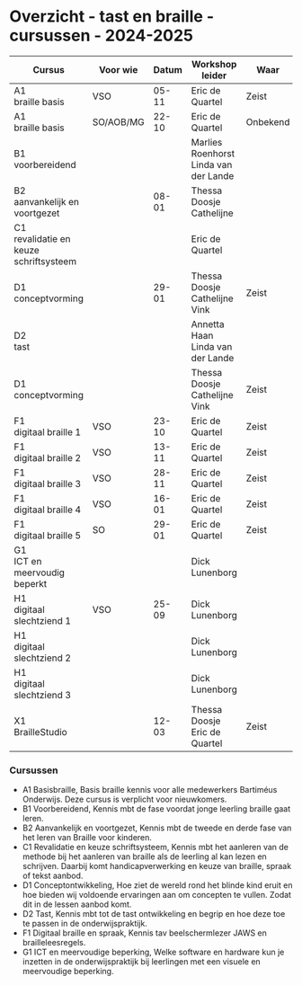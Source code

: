 # Overzicht - tast en braille - cursussen - 2024-2025



| Cursus   | Voor wie               | Datum          | Workshop leider           | Waar      | Tijd               | ruimte | e-learning |
|----------------------|---|----------------|---------------------------|-----------|--------------------|-----------------------|---|
| A1 <br>braille basis | VSO| 05-11| Eric de Quartel                     | Zeist| 14:45-17:00 |  | Ja |
| A1 <br>braille basis    |SO/AOB/MG| 22-10 | Eric de Quartel                          | Onbekend| 14:45-17:00| | Ja|
| B1 <br>voorbereidend    || | Marlies Roenhorst <br>Linda van der Lande | | | | Ja|
| B2 <br>aanvankelijk en voortgezet ||08-01| Thessa Doosje <br>Cathelijne          | | | | Ja|
| C1 <br>revalidatie en keuze schriftsysteem ||| Eric de Quartel | | | |Ja|
| D1 <br>conceptvorming   ||29-01| Thessa Doosje <br>Cathelijne Vink |Zeist|14:45-17:00||Ja|
| D2 <br>tast             || | Annetta Haan<br>Linda van der Lande      | | | |Ja|
| D1 <br>conceptvorming   || | Thessa Doosje <br>Cathelijne Vink |Zeist|14:45-17:00||Ja|
| F1 <br>digitaal braille 1 |VSO | 23-10 | Eric de Quartel                        | Zeist| 14:45-17:00 | | Neen |
| F1 <br>digitaal braille 2 |VSO| 13-11 | Eric de Quartel                        | Zeist| 14:45-17:00 | | Neen |
| F1 <br>digitaal braille 3 |VSO| 28-11 | Eric de Quartel                        | Zeist| 14:45-17:00 | | Neen |
| F1 <br>digitaal braille 4 |VSO| 16-01 | Eric de Quartel                        | Zeist| 14:45-17:00 | | Neen |
| F1 <br>digitaal braille 5 |SO| 29-01 | Eric de Quartel                        | Zeist| 14:45-17:00 | | Neen |
| G1 <br>ICT en meervoudig beperkt|| | Dick Lunenborg                  | | | | |
| H1 <br>digitaal slechtziend 1 |VSO| 25-09 | Dick Lunenborg                         | | | | |
| H1 <br>digitaal slechtziend 2 || | Dick Lunenborg                         | | | | |
| H1 <br>digitaal slechtziend 3 || | Dick Lunenborg                         | | | | |
| X1 <br>BrailleStudio    ||12-03| Thessa Doosje<br>Eric de Quartel |Zeist|14:45-17:00||Neen|


<!--
| X2 <br>Leren door spelen | | | | | | |
-->



### Cursussen 
* A1 Basisbraille, Basis braille kennis voor alle medewerkers Bartiméus Onderwijs. Deze cursus is verplicht voor nieuwkomers.
* B1 Voorbereidend, Kennis mbt de fase voordat jonge leerling braille gaat leren.
* B2 Aanvankelijk en voortgezet, Kennis mbt de tweede en derde fase van het leren van Braille voor kinderen.
* C1 Revalidatie en keuze schriftsysteem, Kennis mbt het aanleren van de methode bij het aanleren van braille als de leerling al kan lezen en schrijven. Daarbij komt handicapverwerking en keuze van braille, spraak of tekst aanbod.
* D1 Conceptontwikkeling, Hoe ziet de wereld rond het blinde kind eruit en hoe bieden wij voldoende ervaringen aan om concepten te vullen. Zodat dit in de lessen aanbod komt.
* D2 Tast, Kennis mbt tot de tast ontwikkeling en begrip en hoe deze toe te passen in de onderwijspraktijk.
* F1 Digitaal braille en spraak, Kennis tav beelschermlezer JAWS en brailleleesregels. 
* G1 ICT en meervoudige beperking, Welke software en hardware kun je inzetten in de onderwijspraktijk bij leerlingen met een visuele en meervoudige beperking.

<!--
[website](https://tinyurl.com/begbart)
| X1 <br>braillestudio                      | mei            | Thessa Doosje<br>Eric de Quartel | Lochem | **nog onbekend**   |                       | x               |
-->
<!--
| ~~X1~~ <br>~~braillestudio~~              | ~~sept~~       | ~~Thessa~~<br>~~Eric~~        | ~~Zeist~~ | ~~plaatsgevonden~~ |                       |                 |
| ~~X3~~<br>~~LEGObraillebricks~~           | ~~studiedag~~  | ~~Annetta<br>Eric~~           |           | ~~plaatsgevonden~~ |                       |                 |
| ~~B2~~ <br>~~aanvankelijk en voortgezet~~ |                | ~~Thessa~~ <br>~~Cathelijne~~ |           |                    |                       |                 |
-->

